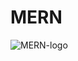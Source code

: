 # MERN
![MERN-logo](https://github.com/Medkammoun/MERN/assets/136347204/41041538-fb76-4df5-b29e-d9b3ef2ab534)
